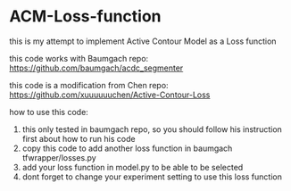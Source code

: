 # ACM-Loss-function
this is my attempt to implement Active Contour Model as a Loss function

this code works with Baumgach repo:
https://github.com/baumgach/acdc_segmenter

this code is a modification from Chen repo:
https://github.com/xuuuuuuchen/Active-Contour-Loss

how to use this code:
1. this only tested in baumgach repo, so you should follow his instruction first about how to run his code
2. copy this code to add another loss function in baumgach tfwrapper/losses.py
3. add your loss function in model.py to be able to be selected
4. dont forget to change your experiment setting to use this loss function
